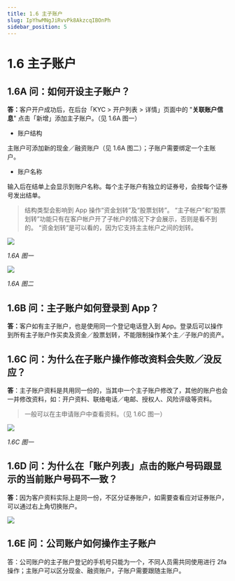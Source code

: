 ```yaml
---
title: 1.6 主子账户
slug: IpYhwMNgJiRvvPk8AkzcqIBOnPh
sidebar_position: 5
---
```



# 1.6 主子账户

## 1.6A 问：如何开设主子账户？

<b>答：</b>客户开户成功后，在后台「KYC &gt; 开户列表 &gt; 详情」页面中的 "<b>关联账户信息</b>" 点击「新增」添加主子账户。（见 1.6A 图一）

- 账户结构

主账户可添加新的现金／融资账户（见 1.6A 图二）；子账户需要绑定一个主账户。

- 账户名称

输入后在结单上会显示到账户名称。每个主子账户有独立的证券号，会按每个证券号发出结单。

> 结构类型会影响到 App 操作“资金划转”及“股票划转”。
“主子帐户”和“股票划转”功能只有在客户帐户开了子帐户的情况下才会展示，否则是看不到的。
“资金划转”是可以看的，因为它支持主主帐户之间的划转。

<img src="/assets/Snnnb2J3qoE2jZxwi91ccEI2njf.png" src-width="2506" src-height="888" align="center"/>

<em>1.6A 图一</em>

<img src="/assets/YSlabSrgOoJ7MSxze7EcueRMnUc.png" src-width="2360" src-height="1348" align="center"/>

<em>1.6A 图二</em>

## 1.6B 问：主子账户如何登录到 App？

<b>答：</b>客户如有主子账户，也是使用同一个登记电话登入到 App。登录后可以操作到所有主子账户作买卖及资金／股票划转，不能限制操作某个主／子账户的资产。

## 1.6C 问：为什么在子账户操作修改资料会失败／没反应？

<b>答</b>：主子账户资料是共用同一份的，当其中一个主子账户修改了，其他的账户也会一并修改资料，如：开户资料、联络电话／电邮、授权人、风险评级等资料。

> 一般可以在主申请账户中查看资料。（见 1.6C 图一）

<img src="/assets/Lt5gbqrIUoSUcaxpftYciY5AnSb.png" src-width="2508" src-height="1326" align="center"/>

<em>1.6C 图一</em>

## 1.6D 问：为什么在「账户列表」点击的账户号码跟显示的当前账户号码不一致？

<b>答：</b>因为客户资料实际上是同一份，不区分证券账户，如需要查看应对证券账户，可以通过右上角切换账户。

<img src="/assets/Z6vObj51GovxJKxRDzYcBXPRnVg.png" src-width="2682" src-height="1004" align="center"/>

## 1.6E 问：公司账户如何操作主子账户

答：公司账户的主子账户登记的手机号只能为一个，不同人员需共同使用进行 2fa 操作；主账户可以区分现金、融资账户，子账户需要跟随主账户。

